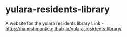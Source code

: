 # yulara-residents-library
A website for the yulara residents library
Link - https://hamishmonke.github.io/yulara-residents-library/
